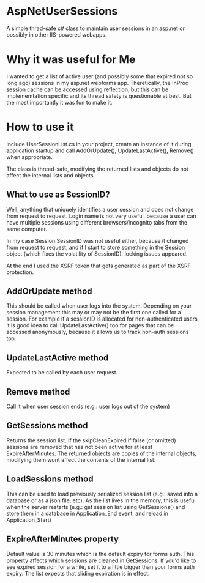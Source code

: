 # AspNetUserSessions
A simple thrad-safe c# class to maintain user sessions in an asp.net or possibly in other IIS-powered webapps.

# Why it was useful for Me
I wanted to get a list of active user (and possibly some that expired not so long ago) sessions in my asp.net webforms app. Theretically, the InProc session cache can be accessed using reflection, but this can be implememtation specific and its thread safety is questionable at best. But the most importantly it was fun to make it.

# How to use it
Include UserSessionList.cs in your project, create an instance of it during application startup and call AddOrUpdate(), UpdateLastActive(), Remove() when appropriate.

The class is thread-safe, modifying the returned lists and objects do not affect the internal lists and objects.

## What to use as SessionID?
Well, anything that uniquely identifies a user session and does not change from request to request. Login name is not very useful, because a user can have multiple sessions using different browsers/incognito tabs from the same computer. 

In my case Session.SessionID was not useful either, because it changed from request to request, and if I start to store something in the Session object (which fixes the volatility of SessionID), locking issues appeared.

At the end I used the XSRF token that gets generated as part of the XSRF protection.

## AddOrUpdate method
This should be called when user logs into the system. Depending on your session management this may or may not be the first one called for a session.
For example if a sessionID is allocated for non-authenticated users, it is good idea to call UpdateLastActive() too for pages that can be accessed anonymously, because it allows us to track non-auth sessions too.

## UpdateLastActive method
Expected to be called by each user request.

## Remove method
Call it when user session ends (e.g.: user logs out of the system)

## GetSessions method
Returns the session list. If the skipCleanExpired if false (or omitted) sessions are removed that has not been active for at least ExpireAfterMinutes.
The returned objects are copies of the internal objects, modifying them wont affect the contents of the internal list.

## LoadSessions method
This can be used to load previously serialized session list (e.g.: saved into a database or as a json file, etc). 
As the list lives in the memory, this is useful when the server restarts (e.g.: get session list using GetSessions() and store them in a database in Application_End event, and reload in Application_Start)

## ExpireAfterMinutes property
Default value is 30 minutes which is the default expiry for forms auth. This property affects which sessions are cleaned in GetSessions. If you'd like to see expired session for a while, set it to a little bigger than your forms auth expiry. The list expects that sliding expiration is in effect.
